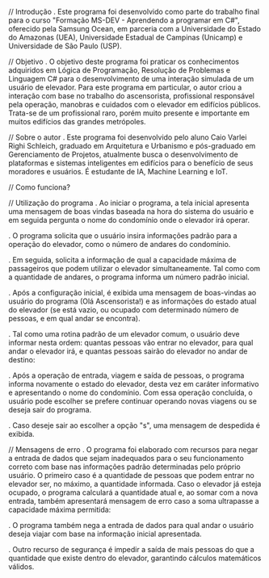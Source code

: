 // Introdução
. Este programa foi desenvolvido como parte do trabalho final para o curso "Formação MS-DEV - Aprendendo a programar em C#", oferecido pela Samsung Ocean, em parceria com a Universidade do Estado do Amazonas (UEA), Universidade Estadual de Campinas (Unicamp) e Universidade de São Paulo (USP).

// Objetivo
. O objetivo deste programa foi praticar os conhecimentos adquiridos em Lógica de Programação, Resolução de Problemas e Linguagem C# para o desenvolvimento de uma interação simulada de um usuário de elevador. Para este programa em particular, o autor criou a interação com base no trabalho do ascensorista, profissional responsável pela operação, manobras e cuidados com o elevador em edifícios públicos. Trata-se de um profissional raro, porém muito presente e importante em muitos edifícios das grandes metrópoles.

// Sobre o autor
. Este programa foi desenvolvido pelo aluno Caio Varlei Righi Schleich, graduado em Arquitetura e Urbanismo e pós-graduado em Gerenciamento de Projetos, atualmente busca o desenvolvimento de plataformas e sistemas inteligentes em edifícios para o benefício de seus moradores e usuários. É estudante de IA, Machine Learning e IoT.

// Como funciona?

// Utilização do programa
. Ao iniciar o programa, a tela inicial apresenta uma mensagem de boas vindas baseada na hora do sistema do usuário e em seguida pergunta o nome do condomínio onde o elevador irá operar.

. O programa solicita que o usuário insira informações padrão para a operação do elevador, como o número de andares do condomínio.

. Em seguida, solicita a informação de qual a capacidade máxima de passageiros que podem utilizar o elevador simultaneamente. Tal como com a quantidade de andares, o programa informa um número padrão inicial.

. Após a configuração inicial, é exibida uma mensagem de boas-vindas ao usuário do programa (Olá Ascensorista!) e as informações do estado atual do elevador (se está vazio, ou ocupado com determinado número de pessoas, e em qual andar se encontra).

. Tal como uma rotina padrão de um elevador comum, o usuário deve informar nesta ordem: quantas pessoas vão entrar no elevador, para qual andar o elevador irá, e quantas pessoas sairão do elevador no andar de destino:

. Após a operação de entrada, viagem e saída de pessoas, o programa informa novamente o estado do elevador, desta vez em caráter informativo e apresentando o nome do condomínio. Com essa operação concluída, o usuário pode escolher se prefere continuar operando novas viagens ou se deseja sair do programa.

. Caso deseje sair ao escolher a opção "s", uma mensagem de despedida é exibida.

// Mensagens de erro
. O programa foi elaborado com recursos para negar a entrada de dados que sejam inadequados para o seu funcionamento correto com base nas informações padrão determinadas pelo próprio usuário. O primeiro caso é a quantidade de pessoas que podem entrar no elevador ser, no máximo, a quantidade informada. Caso o elevador já esteja ocupado, o programa calculará a quantidade atual e, ao somar com a nova entrada, também apresentará mensagem de erro caso a soma ultrapasse a capacidade máxima permitida:</p>

. O programa também nega a entrada de dados para qual andar o usuário deseja viajar com base na informação inicial apresentada.

. Outro recurso de segurança é impedir a saída de mais pessoas do que a quantidade que existe dentro do elevador, garantindo cálculos matemáticos válidos.
